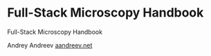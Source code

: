 # Full-Stack Microscopy Handbook

Full-Stack Microscopy Handbook

Andrey Andreev [aandreev.net](aandreev.net)
